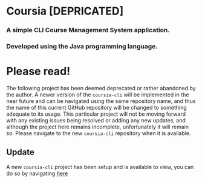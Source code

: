 # Coursia [DEPRICATED]

### A simple CLI Course Management System application.

### Developed using the Java programming language.

# Please read!

The following project has been deemed deprecated or rather abandoned by the author. A newer version of the `coursia-cli` will be implemented in the near future and can be navigated using the same repository name, and thus the name of this current GitHub repository will be changed to something adequate to its usage. This particular project will not be moving forward with any existing issues being resolved or adding any new updates, and although the project here remains incomplete, unfortunately it will remain so. Please navigate to the new `coursia-cli` repository when it is available.


## Update

A new `coursia-cli` project has been setup and is available to view, you can do so by navigating [here](https://github.com/sunillshastry/coursia-cli)
